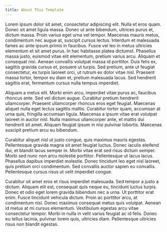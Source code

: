 ```yaml
---
title: About This Template
---
```


Lorem ipsum dolor sit amet, consectetur adipiscing elit. Nulla et eros
quam. Donec sit amet ligula massa. Donec ut ante bibendum, ultrices
purus et, dictum massa. Proin varius eget urna vel tempor. Maecenas
mauris metus, condimentum nec augue at, suscipit cursus lectus. Interdum
et malesuada fames ac ante ipsum primis in faucibus. Fusce vel leo in
metus ultricies elementum et sit amet purus. In hac habitasse platea
dictumst. Phasellus massa justo, euismod vitae elit elementum, pretium
varius arcu. Aliquam et consequat nisi. Aenean convallis volutpat massa
id porttitor. Duis felis ex, sagittis gravida cursus et, posuere ut
turpis. Sed pretium, ante ut feugiat consectetur, ex turpis laoreet
orci, ut rutrum ex dolor vitae nisl. Praesent massa tortor, tempor eu
diam et, pretium malesuada lacus. Sed hendrerit sagittis erat, fermentum
cursus nulla tempus imperdiet.

Aliquam a metus elit. Morbi enim arcu, imperdiet vitae purus ac,
faucibus rhoncus ante. Sed vel dictum augue. Curabitur pretium hendrerit
ullamcorper. Praesent ullamcorper rhoncus eros eget feugiat. Maecenas
aliquet nulla eget lectus sagittis mattis. Curabitur tortor quam,
accumsan at urna quis, fringilla accumsan ligula. Maecenas a ipsum vitae
erat volutpat laoreet in auctor nisl. Nulla maximus ullamcorper ante, et
mattis dui hendrerit sit amet. Aliquam feugiat ipsum in nisi pulvinar
lobortis. Maecenas suscipit pretium arcu eu bibendum.

Curabitur aliquet nisl ut justo congue, quis maximus mauris egestas.
Pellentesque gravida magna sit amet feugiat luctus. Donec iaculis
eleifend dui, et blandit lacus semper in. Morbi vitae erat sed risus
dictum semper. Morbi sed nunc non arcu molestie porttitor. Pellentesque
ut lacus lacus. Phasellus dapibus imperdiet molestie. Donec tincidunt
leo eget nisl laoreet, quis pretium orci condimentum. Sed convallis
auctor sapien eu convallis. Pellentesque cursus risus ut velit imperdiet
congue.

Curabitur sit amet eros et risus imperdiet malesuada. Sed tempor a justo
a dictum. Aliquam elit est, consequat quis neque eu, tincidunt luctus
turpis. Donec et odio eget lorem gravida bibendum nec a urna. Ut
porttitor erat enim. Fusce tincidunt vehicula dictum. Proin ac porttitor
arcu, at condimentum nisl. Donec maximus consequat metus quis volutpat.
Aenean id metus at mi cursus elementum. Vestibulum egestas arcu vitae
consectetur tempor. Morbi in nulla in velit varius feugiat ac id felis.
Donec eu tellus lacinia, pulvinar lorem quis, ultricies diam.
Pellentesque ultricies risus non blandit egestas.
